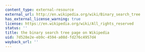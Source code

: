 ```yaml
---
content_type: external-resource
external_url: http://en.wikipedia.org/wiki/Binary_search_tree
has_external_license_warning: true
license: https://en.wikipedia.org/wiki/All_rights_reserved
status: ''
title: the binary search tree page on Wikipedia
uid: 7d528e2e-eb9c-4594-a08d-fd276c4957d4
wayback_url: ''
---
```


